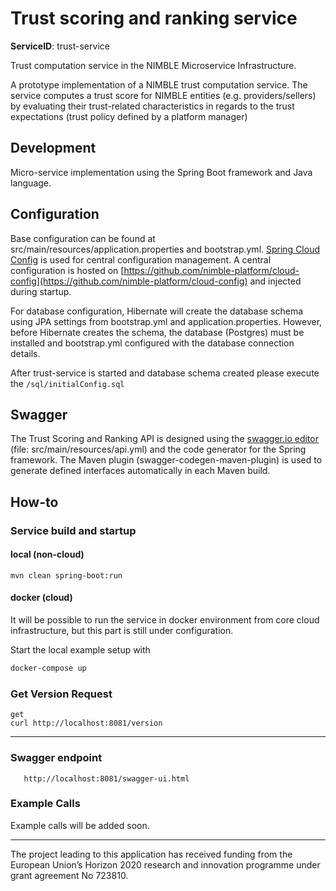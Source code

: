 # Trust scoring and ranking service
**ServiceID**: trust-service

Trust computation service in the NIMBLE Microservice Infrastructure.

A prototype implementation of a NIMBLE trust computation service. The service computes a trust score for NIMBLE entities (e.g. providers/sellers) by evaluating their trust-related characteristics in regards to the trust expectations (trust policy defined by a platform manager) 

## Development

Micro-service implementation using the Spring Boot framework and Java language.
  
## Configuration

Base configuration can be found at src/main/resources/application.properties and bootstrap.yml.
[Spring Cloud Config](https://cloud.spring.io/spring-cloud-config/) is used for central configuration management. A central configuration is hosted on [https://github.com/nimble-platform/cloud-config](https://github.com/nimble-platform/cloud-config)
and injected during startup.

For database configuration, Hibernate will create the database schema using JPA settings from bootstrap.yml and application.properties.
However, before Hibernate creates the schema, the database (Postgres) must be installed and  bootstrap.yml configured with the database connection details.

After trust-service is started and database schema created please execute the ```/sql/initialConfig.sql``` 


## Swagger

The Trust Scoring and Ranking API is designed using the [swagger.io editor](http://editor.swagger.io) (file: src/main/resources/api.yml) and the code generator for the Spring framework. 
The Maven plugin (swagger-codegen-maven-plugin) is used to generate defined interfaces automatically in each Maven build.

## How-to

### Service build and startup

#### local (non-cloud)
 ```
 mvn clean spring-boot:run
 ```
 
#### docker (cloud)
 It will be possible to run the service in docker environment from core cloud infrastructure, but this part is still under configuration.
 
 Start the local example setup with
 
 ```bash
 docker-compose up
 ```
 
### Get Version Request
 ```
 get
 curl http://localhost:8081/version
  ```
 ---
 
### Swagger endpoint 
 ```
	http://localhost:8081/swagger-ui.html
 ```
 
### Example Calls

Example calls will be added soon.

 ---
The project leading to this application has received funding from the European Union’s Horizon 2020 research and innovation programme under grant agreement No 723810.